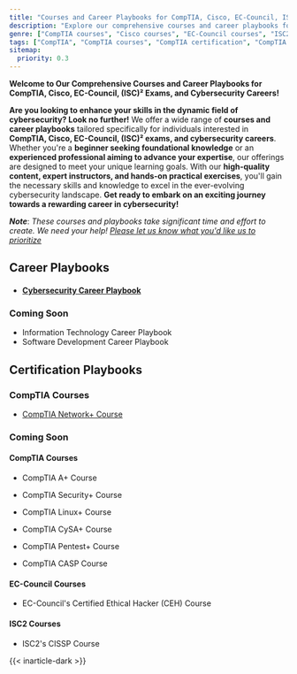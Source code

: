 ```yaml
---
title: "Courses and Career Playbooks for CompTIA, Cisco, EC-Council, ISC2 Exams, and Cybersecurity Careers - SimeonOnSecurity"
description: "Explore our comprehensive courses and career playbooks for CompTIA, Cisco, EC-Council, ISC2 exams, and cybersecurity careers. Prepare for industry-leading certifications and gain valuable insights for a successful career in cybersecurity."
genre: ["CompTIA courses", "Cisco courses", "EC-Council courses", "ISC2 exams", "Cybersecurity careers", "Certification preparation", "Networking fundamentals", "Network security", "Ethical hacking", "Information security management"]
tags: ["CompTIA", "CompTIA courses", "CompTIA certification", "CompTIA training", "CompTIA Network Plus", "CompTIA Security Plus", "CompTIA CySA Plus", "CompTIA PenTest Plus", "CompTIA CASP Plus", "Cisco", "Cisco courses", "Cisco certification", "Cisco training", "CCNA", "CCNP", "CCIE", "EC-Council", "EC-Council courses", "EC-Council certification", "EC-Council training", "CEH", "ECSA", "CHFI", "LPT", "ISC2", "ISC2 exams", "ISC2 certification", "ISC2 training", "CISSP", "CCSP", "SSCP", "Cybersecurity careers"]
sitemap:
  priority: 0.3
---
```


**Welcome to Our Comprehensive Courses and Career Playbooks for CompTIA, Cisco, EC-Council, (ISC)² Exams, and Cybersecurity Careers!**

**Are you looking to enhance your skills in the dynamic field of cybersecurity? Look no further!** We offer a wide range of **courses and career playbooks** tailored specifically for individuals interested in **CompTIA, Cisco, EC-Council, (ISC)² exams, and cybersecurity careers**. Whether you're a **beginner seeking foundational knowledge** or an **experienced professional aiming to advance your expertise**, our offerings are designed to meet your unique learning goals. With our **high-quality content, expert instructors, and hands-on practical exercises**, you'll gain the necessary skills and knowledge to excel in the ever-evolving cybersecurity landscape. **Get ready to embark on an exciting journey towards a rewarding career in cybersecurity!**

***Note***: *These courses and playbooks take significant time and effort to create. We need your help! [Please let us know what you'd like us to prioritize](https://simeononsecurity.com/contactus/)*

## Career Playbooks
- #### [Cybersecurity Career Playbook](https://simeononsecurity.com/cyber-security-career-playbook-start)
### Coming Soon
- Information Technology Career Playbook
- Software Development Career Playbook

## Certification Playbooks

### CompTIA Courses
- [CompTIA Network+ Course](/network-plus-start)
### Coming Soon
#### CompTIA Courses
- CompTIA A+ Course

- CompTIA Security+ Course
- CompTIA Linux+ Course
- CompTIA CySA+ Course
- CompTIA Pentest+ Course
- CompTIA CASP Course

#### EC-Council Courses
- EC-Council's Certified Ethical Hacker (CEH) Course

#### ISC2 Courses
- ISC2's CISSP Course

{{< inarticle-dark >}}